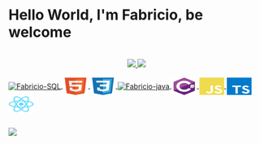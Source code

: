 # Hello World, I'm Fabricio, be welcome

<br>

<div align="center">
  <a href="https://beacons.com/FabricioSanches23">
  <img height="180em" src="https://github-readme-stats-sigma-five.vercel.app/api?username=FabricioSanches23&show_icons=true&theme=highcontrast&include_all_commits=true&count_private=true"/>
  <img height="180em" src="https://github-readme-stats-sigma-five.vercel.app/api/top-langs/?username=FabricioSanches23&layout=compact&langs_count=7&theme=highcontrast"/>
</div>

  
<div style="display: inline_block"><br>
  <img align="center" alt="Fabricio-SQL" height="30" width="40" src="https://cdn.jsdelivr.net/gh/devicons/devicon@latest/icons/microsoftsqlserver/microsoftsqlserver-original-wordmark.svg" />
  <img align="center" alt="Fabricio-HTML" height="35" width="50" src="https://raw.githubusercontent.com/devicons/devicon/master/icons/html5/html5-original.svg" />
  <img align="center" alt="Fabricio-CSS" height="35" width="50" src="https://raw.githubusercontent.com/devicons/devicon/master/icons/css3/css3-original.svg" />
  <img align="center" alt="Fabricio-java" height="35" width="50" src="https://cdn.jsdelivr.net/gh/devicons/devicon/icons/java/java-original.svg" />
  <img align="center" alt="Fabricio-Csharp" height="35" width="50" src="https://raw.githubusercontent.com/devicons/devicon/master/icons/csharp/csharp-original.svg" />
  <img align="center" alt="Fabricio-Js" height="35" width="50" src="https://raw.githubusercontent.com/devicons/devicon/master/icons/javascript/javascript-plain.svg" />
  <img align="center" alt="Fabricio-Ts" height="35" width="50" src="https://raw.githubusercontent.com/devicons/devicon/master/icons/typescript/typescript-plain.svg" />
  <img align="center" alt="Fabricio-React" height="35" width="50" src="https://raw.githubusercontent.com/devicons/devicon/master/icons/react/react-original.svg" />
  
  
  
  ##
  
<div> 
  <a href="https://www.linkedin.com/in/fabricio-sanches/" target="_blank"><img src="https://img.shields.io/badge/-LinkedIn-%230077B5?style=for-the-badge&logo=linkedin&logoColor=white" target="_blank"></a> 
</div>
